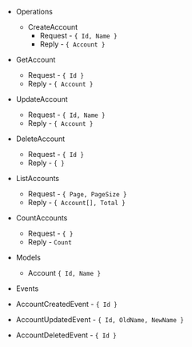 - Operations
  - CreateAccount
    - Request - `{ Id, Name }`
    - Reply - `{ Account }`
 - GetAccount
    - Request - `{ Id }`
    - Reply - `{ Account }`
 - UpdateAccount
    - Request - `{ Id, Name }`
    - Reply - `{ Account }`
 - DeleteAccount
    - Request - `{ Id }`
    - Reply - `{ }`
 - ListAccounts
    - Request - `{ Page, PageSize }`
    - Reply - `{ Account[], Total }`
 - CountAccounts
    - Request - `{ }`
    - Reply - `Count`
 
- Models
  - Account `{ Id, Name }`
    
- Events
 - AccountCreatedEvent - `{ Id }`
 - AccountUpdatedEvent - `{ Id, OldName, NewName }`
 - AccountDeletedEvent - `{ Id }`
